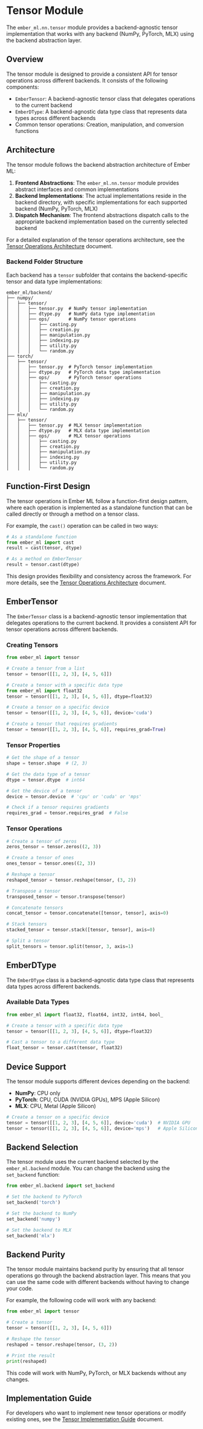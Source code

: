 # Tensor Module

The `ember_ml.nn.tensor` module provides a backend-agnostic tensor implementation that works with any backend (NumPy, PyTorch, MLX) using the backend abstraction layer.

## Overview

The tensor module is designed to provide a consistent API for tensor operations across different backends. It consists of the following components:

- `EmberTensor`: A backend-agnostic tensor class that delegates operations to the current backend
- `EmberDType`: A backend-agnostic data type class that represents data types across different backends
- Common tensor operations: Creation, manipulation, and conversion functions

## Architecture

The tensor module follows the backend abstraction architecture of Ember ML:

1. **Frontend Abstractions**: The `ember_ml.nn.tensor` module provides abstract interfaces and common implementations
2. **Backend Implementations**: The actual implementations reside in the backend directory, with specific implementations for each supported backend (NumPy, PyTorch, MLX)
3. **Dispatch Mechanism**: The frontend abstractions dispatch calls to the appropriate backend implementation based on the currently selected backend

For a detailed explanation of the tensor operations architecture, see the [Tensor Operations Architecture](tensor_architecture.md) document.

### Backend Folder Structure

Each backend has a `tensor` subfolder that contains the backend-specific tensor and data type implementations:

```
ember_ml/backend/
├── numpy/
│   ├── tensor/
│   │   ├── tensor.py  # NumPy tensor implementation
│   │   ├── dtype.py   # NumPy data type implementation
│   │   ├── ops/       # NumPy tensor operations
│   │   │   ├── casting.py
│   │   │   ├── creation.py
│   │   │   ├── manipulation.py
│   │   │   ├── indexing.py
│   │   │   ├── utility.py
│   │   │   └── random.py
├── torch/
│   ├── tensor/
│   │   ├── tensor.py  # PyTorch tensor implementation
│   │   ├── dtype.py   # PyTorch data type implementation
│   │   ├── ops/       # PyTorch tensor operations
│   │   │   ├── casting.py
│   │   │   ├── creation.py
│   │   │   ├── manipulation.py
│   │   │   ├── indexing.py
│   │   │   ├── utility.py
│   │   │   └── random.py
├── mlx/
│   ├── tensor/
│   │   ├── tensor.py  # MLX tensor implementation
│   │   ├── dtype.py   # MLX data type implementation
│   │   ├── ops/       # MLX tensor operations
│   │   │   ├── casting.py
│   │   │   ├── creation.py
│   │   │   ├── manipulation.py
│   │   │   ├── indexing.py
│   │   │   ├── utility.py
│   │   │   └── random.py
```

## Function-First Design

The tensor operations in Ember ML follow a function-first design pattern, where each operation is implemented as a standalone function that can be called directly or through a method on a tensor class.

For example, the `cast()` operation can be called in two ways:

```python
# As a standalone function
from ember_ml import cast
result = cast(tensor, dtype)

# As a method on EmberTensor
result = tensor.cast(dtype)
```

This design provides flexibility and consistency across the framework. For more details, see the [Tensor Operations Architecture](tensor_architecture.md) document.

## EmberTensor

The `EmberTensor` class is a backend-agnostic tensor implementation that delegates operations to the current backend. It provides a consistent API for tensor operations across different backends.

### Creating Tensors

```python
from ember_ml import tensor

# Create a tensor from a list
tensor = tensor([[1, 2, 3], [4, 5, 6]])

# Create a tensor with a specific data type
from ember_ml import float32
tensor = tensor([[1, 2, 3], [4, 5, 6]], dtype=float32)

# Create a tensor on a specific device
tensor = tensor([[1, 2, 3], [4, 5, 6]], device='cuda')

# Create a tensor that requires gradients
tensor = tensor([[1, 2, 3], [4, 5, 6]], requires_grad=True)
```

### Tensor Properties

```python
# Get the shape of a tensor
shape = tensor.shape  # (2, 3)

# Get the data type of a tensor
dtype = tensor.dtype  # int64

# Get the device of a tensor
device = tensor.device  # 'cpu' or 'cuda' or 'mps'

# Check if a tensor requires gradients
requires_grad = tensor.requires_grad  # False
```

### Tensor Operations

```python
# Create a tensor of zeros
zeros_tensor = tensor.zeros((2, 3))

# Create a tensor of ones
ones_tensor = tensor.ones((2, 3))

# Reshape a tensor
reshaped_tensor = tensor.reshape(tensor, (3, 2))

# Transpose a tensor
transposed_tensor = tensor.transpose(tensor)

# Concatenate tensors
concat_tensor = tensor.concatenate([tensor, tensor], axis=0)

# Stack tensors
stacked_tensor = tensor.stack([tensor, tensor], axis=0)

# Split a tensor
split_tensors = tensor.split(tensor, 3, axis=1)
```

## EmberDType

The `EmberDType` class is a backend-agnostic data type class that represents data types across different backends.

### Available Data Types

```python
from ember_ml import float32, float64, int32, int64, bool_

# Create a tensor with a specific data type
tensor = tensor([[1, 2, 3], [4, 5, 6]], dtype=float32)

# Cast a tensor to a different data type
float_tensor = tensor.cast(tensor, float32)
```

## Device Support

The tensor module supports different devices depending on the backend:

- **NumPy**: CPU only
- **PyTorch**: CPU, CUDA (NVIDIA GPUs), MPS (Apple Silicon)
- **MLX**: CPU, Metal (Apple Silicon)

```python
# Create a tensor on a specific device
tensor = tensor([[1, 2, 3], [4, 5, 6]], device='cuda')  # NVIDIA GPU
tensor = tensor([[1, 2, 3], [4, 5, 6]], device='mps')   # Apple Silicon GPU
```

## Backend Selection

The tensor module uses the current backend selected by the `ember_ml.backend` module. You can change the backend using the `set_backend` function:

```python
from ember_ml.backend import set_backend

# Set the backend to PyTorch
set_backend('torch')

# Set the backend to NumPy
set_backend('numpy')

# Set the backend to MLX
set_backend('mlx')
```

## Backend Purity

The tensor module maintains backend purity by ensuring that all tensor operations go through the backend abstraction layer. This means that you can use the same code with different backends without having to change your code.

For example, the following code will work with any backend:

```python
from ember_ml import tensor

# Create a tensor
tensor = tensor([[1, 2, 3], [4, 5, 6]])

# Reshape the tensor
reshaped = tensor.reshape(tensor, (3, 2))

# Print the result
print(reshaped)
```

This code will work with NumPy, PyTorch, or MLX backends without any changes.

## Implementation Guide

For developers who want to implement new tensor operations or modify existing ones, see the [Tensor Implementation Guide](../tensor_impl_guide.md) document.